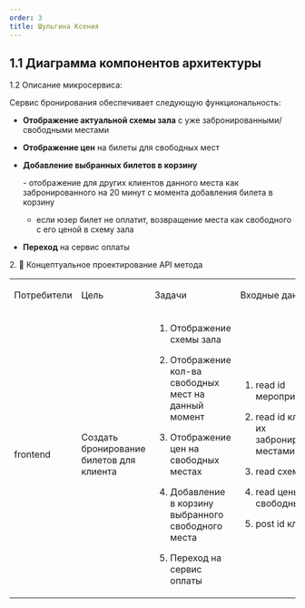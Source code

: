 ```yaml
---
order: 3
title: Шульгина Ксения
---
```


## 1\.1 Диаграмма компонентов архитектуры

<drawio path="./arkhitekturnoe-kata.svg" width="211px" height="101px"/>



1\.2 Описание микросервиса:

Сервис бронирования обеспечивает следующую функциональность:

-  **Отображение актуальной схемы зала** с уже забронированными/свободными местами

-  **Отображение цен** на билеты для свободных мест

-  **Добавление выбранных билетов в корзину**

   \-  отображение для других клиентов данного места как забронированного на 20 минут с момента добавления билета в корзину

   -  если юзер билет не оплатит,  возвращение места как свободного с его ценой в схему зала

-  **Переход** на сервис оплаты

2\. 🧩 Концептуальное проектирование API метода

<table header="row">
<colgroup><col width="134"/><col width="156"/><col width="156"/><col width="192"/><col width="239"/></colgroup>
<tr>
<td>

Потребители

</td>
<td>

Цель

</td>
<td>

Задачи

</td>
<td>

Входные данные

</td>
<td>

Выходные данные

</td>
</tr>
<tr>
<td>

frontend

</td>
<td>

Создать бронирование билетов для клиента

</td>
<td>

1. Отображение схемы зала

2. Отображение кол-ва свободных мест на данный момент

3. Отображение цен на свободных местах

4. Добавление в корзину выбранного свободного места

5. Переход на сервис оплаты

</td>
<td>

1. read id мероприятия

2. read id клиентов с их забронированными местами

3. read схема зала

4. read цены на свободные места

5. post id клиента





</td>
<td>

1. post схема зала

2. put схема свободных и забронированных мест и их ID

3. post цены свободных мест

4. post корзина для бронирования

5. post создание бронирования 

</td>
</tr>
</table>
